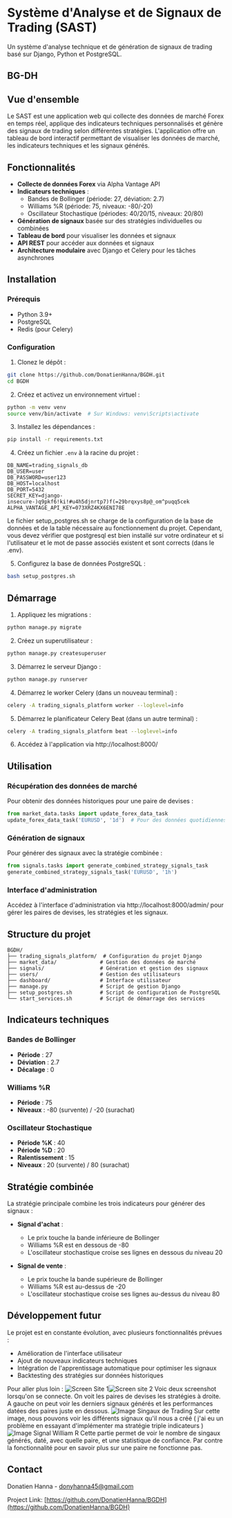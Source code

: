 # Système d'Analyse et de Signaux de Trading (SAST)

Un système d'analyse technique et de génération de signaux de trading basé sur Django, Python et PostgreSQL.

## BG-DH

<!-- ton message -->

## Vue d'ensemble

Le SAST est une application web qui collecte des données de marché Forex en temps réel, applique des indicateurs techniques personnalisés et génère des signaux de trading selon différentes stratégies. L'application offre un tableau de bord interactif permettant de visualiser les données de marché, les indicateurs techniques et les signaux générés.

<!-- Photo à mettre si t'en as -->

## Fonctionnalités

- **Collecte de données Forex** via Alpha Vantage API
- **Indicateurs techniques** :
  - Bandes de Bollinger (période: 27, déviation: 2.7)
  - Williams %R (période: 75, niveaux: -80/-20)
  - Oscillateur Stochastique (périodes: 40/20/15, niveaux: 20/80)
- **Génération de signaux** basée sur des stratégies individuelles ou combinées
- **Tableau de bord** pour visualiser les données et signaux
- **API REST** pour accéder aux données et signaux
- **Architecture modulaire** avec Django et Celery pour les tâches asynchrones

## Installation

### Prérequis

- Python 3.9+
- PostgreSQL
- Redis (pour Celery)

### Configuration

1. Clonez le dépôt :
```bash
git clone https://github.com/DonatienHanna/BGDH.git
cd BGDH
```

2. Créez et activez un environnement virtuel :
```bash
python -m venv venv
source venv/bin/activate  # Sur Windows: venv\Scripts\activate
```

3. Installez les dépendances :
```bash
pip install -r requirements.txt
```

4. Créez un fichier `.env` à la racine du projet :
```
DB_NAME=trading_signals_db
DB_USER=user
DB_PASSWORD=user123
DB_HOST=localhost
DB_PORT=5432
SECRET_KEY=django-insecure-)q9pkf6!ki!#u4h5djnrtp7)f(=29brqxys8p@_om^puqq5cek
ALPHA_VANTAGE_API_KEY=073XRZ4KX6ENI78E
```

Le fichier setup_postgres.sh se charge de la configuration de la base de données et de la table nécessaire au fonctionnement du projet.
Cependant, vous devez vérifier que postgresql est bien installé sur votre ordinateur et si l'utilisateur et le mot de passe associés existent et sont corrects (dans le .env).

5. Configurez la base de données PostgreSQL :
```bash
bash setup_postgres.sh
```

## Démarrage

1. Appliquez les migrations :
```bash
python manage.py migrate
```

2. Créez un superutilisateur :
```bash
python manage.py createsuperuser
```

3. Démarrez le serveur Django :
```bash
python manage.py runserver
```

4. Démarrez le worker Celery (dans un nouveau terminal) :
```bash
celery -A trading_signals_platform worker --loglevel=info
```

5. Démarrez le planificateur Celery Beat (dans un autre terminal) :
```bash
celery -A trading_signals_platform beat --loglevel=info
```

6. Accédez à l'application via http://localhost:8000/

## Utilisation

### Récupération des données de marché

Pour obtenir des données historiques pour une paire de devises :

```python
from market_data.tasks import update_forex_data_task
update_forex_data_task('EURUSD', '1d')  # Pour des données quotidiennes
```

### Génération de signaux

Pour générer des signaux avec la stratégie combinée :

```python
from signals.tasks import generate_combined_strategy_signals_task
generate_combined_strategy_signals_task('EURUSD', '1h')
```

### Interface d'administration

Accédez à l'interface d'administration via http://localhost:8000/admin/ pour gérer les paires de devises, les stratégies et les signaux.

## Structure du projet

```
BGDH/
├── trading_signals_platform/  # Configuration du projet Django
├── market_data/              # Gestion des données de marché
├── signals/                  # Génération et gestion des signaux
├── users/                    # Gestion des utilisateurs
├── dashboard/                # Interface utilisateur
├── manage.py                 # Script de gestion Django
├── setup_postgres.sh         # Script de configuration de PostgreSQL
└── start_services.sh         # Script de démarrage des services
```

## Indicateurs techniques

### Bandes de Bollinger
- **Période** : 27
- **Déviation** : 2.7
- **Décalage** : 0

### Williams %R
- **Période** : 75
- **Niveaux** : -80 (survente) / -20 (surachat)

### Oscillateur Stochastique
- **Période %K** : 40
- **Période %D** : 20
- **Ralentissement** : 15
- **Niveaux** : 20 (survente) / 80 (surachat)

## Stratégie combinée

La stratégie principale combine les trois indicateurs pour générer des signaux :

- **Signal d'achat** : 
  - Le prix touche la bande inférieure de Bollinger
  - Williams %R est en dessous de -80
  - L'oscillateur stochastique croise ses lignes en dessous du niveau 20

- **Signal de vente** : 
  - Le prix touche la bande supérieure de Bollinger
  - Williams %R est au-dessus de -20
  - L'oscillateur stochastique croise ses lignes au-dessus du niveau 80

## Développement futur

Le projet est en constante évolution, avec plusieurs fonctionnalités prévues :
- Amélioration de l'interface utilisateur
- Ajout de nouveaux indicateurs techniques
- Intégration de l'apprentissage automatique pour optimiser les signaux
- Backtesting des stratégies sur données historiques

Pour aller plus loin :
![Screen Site 1](https://github.com/user-attachments/assets/20cbe15c-9e32-4fa7-b7fb-cf2d0875b61a)![Screen site 2](https://github.com/user-attachments/assets/d826dba3-32d9-4715-98ab-1f54903de048)
Voic deux screenshot lorsqu'on se connecte. 
On voit les paires de devises les stratégies à droite.
A gauche on peut voir les derniers signaux générés et les performances datées des paires juste en dessous.
![Image Singaux de Trading](https://github.com/user-attachments/assets/bb7bd645-625c-42ff-a34a-ff2e044310b8)
Sur cette image, nous pouvons voir les différents signaux qu'il nous a créé ( j'ai eu un problème en essayant d'implémenter ma stratégie triple indicateurs )
![Image Signal William R](https://github.com/user-attachments/assets/846e58e4-92c8-4968-b2e4-757453d69644)
Cette partie permet de voir le nombre de singaux générés, daté, avec quelle paire, et une statistique de confiance.
Par contre la fonctionnalité pour en savoir plus sur une paire ne fonctionne pas.



## Contact

Donatien Hanna - [donyhanna45@gmail.com](mailto:donyhanna45@gmail.com)

Project Link: [https://github.com/DonatienHanna/BGDH](https://github.com/DonatienHanna/BGDH)
